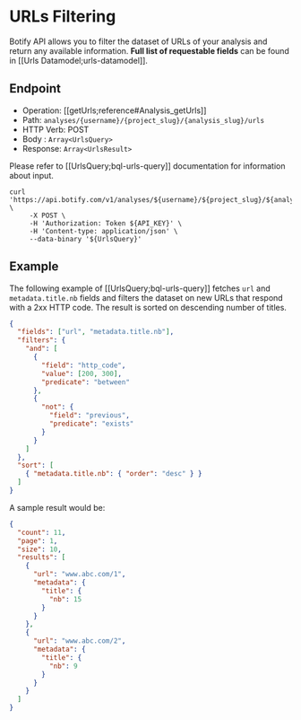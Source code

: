 # URLs Filtering

Botify API allows you to filter the dataset of URLs of your analysis and return any available information. **Full list of requestable fields** can be found in [[Urls Datamodel;urls-datamodel]].


## Endpoint

- Operation: [[getUrls;reference#Analysis_getUrls]]
- Path: `analyses/{username}/{project_slug}/{analysis_slug}/urls`
- HTTP Verb: POST
- Body : `Array<UrlsQuery>`
- Response: `Array<UrlsResult>`

Please refer to [[UrlsQuery;bql-urls-query]] documentation for information about input.

```SH
curl 'https://api.botify.com/v1/analyses/${username}/${project_slug}/${analysis_slug}/urls' \
     -X POST \
     -H 'Authorization: Token ${API_KEY}' \
     -H 'Content-type: application/json' \
     --data-binary '${UrlsQuery}'
```

## Example

The following example of [[UrlsQuery;bql-urls-query]] fetches `url` and `metadata.title.nb` fields and filters the dataset on new URLs that respond with a 2xx HTTP code. The result is sorted on descending number of titles.

```JSON
{
  "fields": ["url", "metadata.title.nb"],
  "filters": {
    "and": [
      {
        "field": "http_code",
        "value": [200, 300],
        "predicate": "between"
      },
      {
        "not": {
          "field": "previous",
          "predicate": "exists"
        }
      }
    ]
  },
  "sort": [
    { "metadata.title.nb": { "order": "desc" } }
  ]
}
```

A sample result would be:
```JSON
{
  "count": 11,
  "page": 1,
  "size": 10,
  "results": [
    {
      "url": "www.abc.com/1",
      "metadata": {
        "title": {
          "nb": 15
        }
      }
    },
    {
      "url": "www.abc.com/2",
      "metadata": {
        "title": {
          "nb": 9
        }
      }
    }
  ]
}
```
